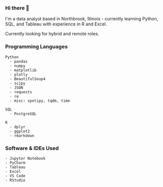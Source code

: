 ### Hi there 👋
I'm a data analyst based in Northbrook, Illinois - currently learning Python, SQL, and Tableau with experience in R and Excel.

Currently looking for hybrid and remote roles.

### Programming Languages
    Python
      - pandas
      - numpy
      - matplotlib
      - plotly
      - BeautifulSoup4
      - scipy
      - JSON
      - requests
      - re
      - misc: spotipy, tqdm, time

    SQL
      - PostgreSQL

    R
      - dplyr
      - ggplot2
      - rmarkdown

### Software & IDEs Used
    - Jupyter Notebook
    - PyCharm
    - Tableau
    - Excel
    - VS Code
    - RStudio
